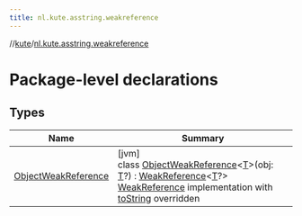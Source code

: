 ```yaml
---
title: nl.kute.asstring.weakreference
---
```

//[kute](../../index.html)/[nl.kute.asstring.weakreference](index.html)



# Package-level declarations



## Types


| Name | Summary |
|---|---|
| [ObjectWeakReference](-object-weak-reference/index.html) | [jvm]<br>class [ObjectWeakReference](-object-weak-reference/index.html)&lt;[T](-object-weak-reference/index.html)&gt;(obj: [T](-object-weak-reference/index.html)?) : [WeakReference](https://docs.oracle.com/javase/8/docs/api/java/lang/ref/WeakReference.html)&lt;[T](-object-weak-reference/index.html)?&gt; <br>[WeakReference](https://docs.oracle.com/javase/8/docs/api/java/lang/ref/WeakReference.html) implementation with [toString](-object-weak-reference/to-string.html) overridden |

